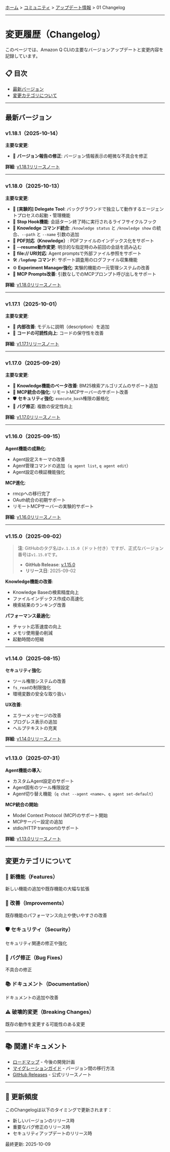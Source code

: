 [ホーム](../../README.md) > [コミュニティ](../README.md) > [アップデート情報](README.md) > 01 Changelog

---

# 変更履歴（Changelog）

このページでは、Amazon Q CLIの主要なバージョンアップデートと変更内容を記録しています。

## 📋 目次

- [最新バージョン](#最新バージョン)
- [変更カテゴリについて](#変更カテゴリについて)

---

## 最新バージョン

### v1.18.1（2025-10-14）

**主要な変更**:
- 🔧 **バージョン報告の修正**: バージョン情報表示の軽微な不具合を修正

**詳細**: [v1.18.1リリースノート](https://github.com/aws/amazon-q-developer-cli/releases/tag/1.18.1)

---

### v1.18.0（2025-10-13）

**主要な変更**:
- 🎉 **[実験的] Delegate Tool**: バックグラウンドで独立して動作するエージェントプロセスの起動・管理機能
- 🔧 **Stop Hook機能**: 会話ターン終了時に実行されるライフサイクルフック
- 📝 **Knowledge コマンド統合**: `/knowledge status` と `/knowledge show` の統合、`--path` と `--name` 引数の追加
- 📄 **PDF対応（Knowledge）**: PDFファイルのインデックス化をサポート
- 🔄 **--resume動作変更**: 明示的な指定時のみ前回の会話を読み込む
- 📁 **file:// URI対応**: Agent promptsで外部ファイル参照をサポート
- 🛠️ **`/logdump` コマンド**: サポート調査用のログファイル収集機能
- ⚙️ **Experiment Manager強化**: 実験的機能の一元管理システムの改善
- 🔌 **MCP Prompts改善**: 引数なしでのMCPプロンプト呼び出しをサポート

**詳細**: [v1.18.0リリースノート](https://github.com/aws/amazon-q-developer-cli/releases/tag/1.18.0)

---

### v1.17.1（2025-10-01）

**主要な変更**:
- 🔧 **内部改善**: モデルに説明（description）を追加
- 📝 **コードの可読性向上**: コードの保守性を改善

**詳細**: [v1.17.1リリースノート](https://github.com/aws/amazon-q-developer-cli/releases/tag/v1.17.1)

---

### v1.17.0（2025-09-29）

**主要な変更**:
- 🎉 **Knowledge機能のベータ改善**: BM25検索アルゴリズムのサポート追加
- 🔧 **MCP統合の強化**: リモートMCPサーバーのサポート改善
- 🛡️ **セキュリティ強化**: `execute_bash`権限の厳格化
- 🐛 **バグ修正**: 複数の安定性向上

**詳細**: [v1.17.0リリースノート](https://github.com/aws/amazon-q-developer-cli/releases/tag/v1.17.0)

---

### v1.16.0（2025-09-15）

**Agent機能の成熟化**:
- Agent設定スキーマの改善
- Agent管理コマンドの追加（`q agent list`, `q agent edit`）
- Agent設定の検証機能強化

**MCP進化**:
- rmcpへの移行完了
- OAuth統合の初期サポート
- リモートMCPサーバーの実験的サポート

**詳細**: [v1.16.0リリースノート](https://github.com/aws/amazon-q-developer-cli/releases/tag/v1.16.0)

---

### v1.15.0（2025-09-02）

> **注**: GitHubのタグ名は`v.1.15.0`（ドット付き）ですが、正式なバージョン番号は`v1.15.0`です。
> - **GitHub Release**: [v.1.15.0](https://github.com/aws/amazon-q-developer-cli/releases/tag/v.1.15.0)
> - **リリース日**: 2025-09-02

**Knowledge機能の改善**:
- Knowledge Baseの検索精度向上
- ファイルインデックス作成の高速化
- 検索結果のランキング改善

**パフォーマンス最適化**:
- チャット応答速度の向上
- メモリ使用量の削減
- 起動時間の短縮

---

### v1.14.0（2025-08-15）

**セキュリティ強化**:
- ツール権限システムの改善
- `fs_read`の制限強化
- 環境変数の安全な取り扱い

**UX改善**:
- エラーメッセージの改善
- プログレス表示の追加
- ヘルプテキストの充実

**詳細**: [v1.14.0リリースノート](https://github.com/aws/amazon-q-developer-cli/releases/tag/v1.14.0)

---

### v1.13.0（2025-07-31）

**Agent機能の導入**:
- カスタムAgent設定のサポート
- Agent固有のツール権限設定
- Agent切り替え機能（`q chat --agent <name>`、`q agent set-default`）

**MCP統合の開始**:
- Model Context Protocol (MCP)のサポート開始
- MCPサーバー設定の追加
- stdio/HTTP transportのサポート

**詳細**: [v1.13.0リリースノート](https://github.com/aws/amazon-q-developer-cli/releases/tag/v1.13.0)

---

## 変更カテゴリについて

### 🎉 新機能（Features）
新しい機能の追加や既存機能の大幅な拡張

### 🔧 改善（Improvements）
既存機能のパフォーマンス向上や使いやすさの改善

### 🛡️ セキュリティ（Security）
セキュリティ関連の修正や強化

### 🐛 バグ修正（Bug Fixes）
不具合の修正

### 📚 ドキュメント（Documentation）
ドキュメントの追加や改善

### ⚠️ 破壊的変更（Breaking Changes）
既存の動作を変更する可能性のある変更

---

## 📚 関連ドキュメント

- [ロードマップ](02_roadmap.md) - 今後の開発計画
- [マイグレーションガイド](04_migration-guides.md) - バージョン間の移行方法
- [GitHub Releases](https://github.com/aws/amazon-q-developer-cli/releases) - 公式リリースノート

---

## 🔄 更新頻度

このChangelogは以下のタイミングで更新されます：
- 新しいバージョンのリリース時
- 重要なバグ修正のリリース時
- セキュリティアップデートのリリース時

最終更新: 2025-10-09
